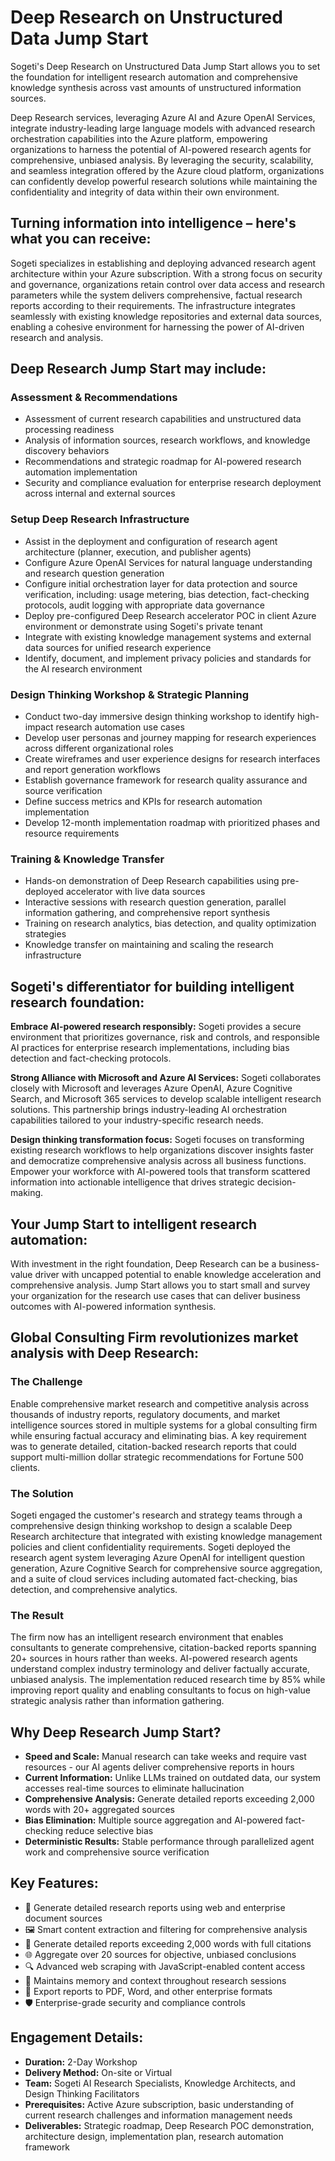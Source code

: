 # Deep Research on Unstructured Data Jump Start

Sogeti's Deep Research on Unstructured Data Jump Start allows you to set the foundation for intelligent research automation and comprehensive knowledge synthesis across vast amounts of unstructured information sources.

Deep Research services, leveraging Azure AI and Azure OpenAI Services, integrate industry-leading large language models with advanced research orchestration capabilities into the Azure platform, empowering organizations to harness the potential of AI-powered research agents for comprehensive, unbiased analysis. By leveraging the security, scalability, and seamless integration offered by the Azure cloud platform, organizations can confidently develop powerful research solutions while maintaining the confidentiality and integrity of data within their own environment.

## Turning information into intelligence – here's what you can receive:

Sogeti specializes in establishing and deploying advanced research agent architecture within your Azure subscription. With a strong focus on security and governance, organizations retain control over data access and research parameters while the system delivers comprehensive, factual research reports according to their requirements. The infrastructure integrates seamlessly with existing knowledge repositories and external data sources, enabling a cohesive environment for harnessing the power of AI-driven research and analysis.

## Deep Research Jump Start may include:

### Assessment & Recommendations
- Assessment of current research capabilities and unstructured data processing readiness
- Analysis of information sources, research workflows, and knowledge discovery behaviors
- Recommendations and strategic roadmap for AI-powered research automation implementation
- Security and compliance evaluation for enterprise research deployment across internal and external sources

### Setup Deep Research Infrastructure
- Assist in the deployment and configuration of research agent architecture (planner, execution, and publisher agents)
- Configure Azure OpenAI Services for natural language understanding and research question generation
- Configure initial orchestration layer for data protection and source verification, including: usage metering, bias detection, fact-checking protocols, audit logging with appropriate data governance
- Deploy pre-configured Deep Research accelerator POC in client Azure environment or demonstrate using Sogeti's private tenant
- Integrate with existing knowledge management systems and external data sources for unified research experience
- Identify, document, and implement privacy policies and standards for the AI research environment

### Design Thinking Workshop & Strategic Planning
- Conduct two-day immersive design thinking workshop to identify high-impact research automation use cases
- Develop user personas and journey mapping for research experiences across different organizational roles
- Create wireframes and user experience designs for research interfaces and report generation workflows
- Establish governance framework for research quality assurance and source verification
- Define success metrics and KPIs for research automation implementation
- Develop 12-month implementation roadmap with prioritized phases and resource requirements

### Training & Knowledge Transfer
- Hands-on demonstration of Deep Research capabilities using pre-deployed accelerator with live data sources
- Interactive sessions with research question generation, parallel information gathering, and comprehensive report synthesis
- Training on research analytics, bias detection, and quality optimization strategies
- Knowledge transfer on maintaining and scaling the research infrastructure

## Sogeti's differentiator for building intelligent research foundation:

**Embrace AI-powered research responsibly:** Sogeti provides a secure environment that prioritizes governance, risk and controls, and responsible AI practices for enterprise research implementations, including bias detection and fact-checking protocols.

**Strong Alliance with Microsoft and Azure AI Services:** Sogeti collaborates closely with Microsoft and leverages Azure OpenAI, Azure Cognitive Search, and Microsoft 365 services to develop scalable intelligent research solutions. This partnership brings industry-leading AI orchestration capabilities tailored to your industry-specific research needs.

**Design thinking transformation focus:** Sogeti focuses on transforming existing research workflows to help organizations discover insights faster and democratize comprehensive analysis across all business functions. Empower your workforce with AI-powered tools that transform scattered information into actionable intelligence that drives strategic decision-making.

## Your Jump Start to intelligent research automation:

With investment in the right foundation, Deep Research can be a business-value driver with uncapped potential to enable knowledge acceleration and comprehensive analysis. Jump Start allows you to start small and survey your organization for the research use cases that can deliver business outcomes with AI-powered information synthesis.

## Global Consulting Firm revolutionizes market analysis with Deep Research:

### The Challenge
Enable comprehensive market research and competitive analysis across thousands of industry reports, regulatory documents, and market intelligence sources stored in multiple systems for a global consulting firm while ensuring factual accuracy and eliminating bias. A key requirement was to generate detailed, citation-backed research reports that could support multi-million dollar strategic recommendations for Fortune 500 clients.

### The Solution
Sogeti engaged the customer's research and strategy teams through a comprehensive design thinking workshop to design a scalable Deep Research architecture that integrated with existing knowledge management policies and client confidentiality requirements. Sogeti deployed the research agent system leveraging Azure OpenAI for intelligent question generation, Azure Cognitive Search for comprehensive source aggregation, and a suite of cloud services including automated fact-checking, bias detection, and comprehensive analytics.

### The Result
The firm now has an intelligent research environment that enables consultants to generate comprehensive, citation-backed reports spanning 20+ sources in hours rather than weeks. AI-powered research agents understand complex industry terminology and deliver factually accurate, unbiased analysis. The implementation reduced research time by 85% while improving report quality and enabling consultants to focus on high-value strategic analysis rather than information gathering.

## Why Deep Research Jump Start?

- **Speed and Scale:** Manual research can take weeks and require vast resources - our AI agents deliver comprehensive reports in hours
- **Current Information:** Unlike LLMs trained on outdated data, our system accesses real-time sources to eliminate hallucination
- **Comprehensive Analysis:** Generate detailed reports exceeding 2,000 words with 20+ aggregated sources
- **Bias Elimination:** Multiple source aggregation and AI-powered fact-checking reduce selective bias
- **Deterministic Results:** Stable performance through parallelized agent work and comprehensive source verification

## Key Features:
- 📝 Generate detailed research reports using web and enterprise document sources
- 🖼️ Smart content extraction and filtering for comprehensive analysis
- 📜 Generate detailed reports exceeding 2,000 words with full citations
- 🌐 Aggregate over 20 sources for objective, unbiased conclusions
- 🔍 Advanced web scraping with JavaScript-enabled content access
- 📂 Maintains memory and context throughout research sessions
- 📄 Export reports to PDF, Word, and other enterprise formats
- 🛡️ Enterprise-grade security and compliance controls

## Engagement Details:
- **Duration:** 2-Day Workshop 
- **Delivery Method:** On-site or Virtual 
- **Team:** Sogeti AI Research Specialists, Knowledge Architects, and Design Thinking Facilitators 
- **Prerequisites:** Active Azure subscription, basic understanding of current research challenges and information management needs
- **Deliverables:** Strategic roadmap, Deep Research POC demonstration, architecture design, implementation plan, research automation framework
